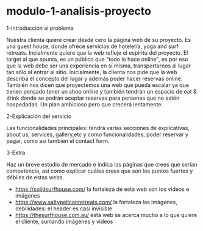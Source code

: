 # modulo-1-analisis-proyecto

1-Introducción al problema

Nuestra clienta quiere crear desde cero la página web de su proyecto.
Es una guest house, donde ofrece servicios de hotelería, yoga and surf retreats. Incialmente quiere que la web refleje el espiritu del proyecto. El target al que apunta, es un público que "todo lo hace online", es por eso que la web debe ser una experiencia en sí misma, transportarnos al lugar tan sólo al entrar al sitio.
Inicialmente, la clienta nos pide que la web describa el concepto del lugar y además poder hacer reservas online. También nos dicen que proyectemos una web que pueda escalar ya que tienen pensado tener un shop online y también tendrán un espacio de eat & drink donde se podrán aceptar reservas para personas que no estén hospedadas. Un plan ambicioso pero que crecerá lentamente.

2-Explicación del servicio

Las funcionalidades principales: tendrá varias secciones de explicativas, about us, services, gallery,etc y como funcionalidades, poder reservar y pagar, como así tambien el contact form.

3-Extra

Haz un breve estudio de mercado e indica las páginas que crees que serían competencia, así como explicar cuáles crees que son los puntos fuertes y débiles de estas webs.

* https://solidsurfhouse.com/ la fortaleza de esta web son los videos e imágenes
* https://www.saltypelicanretreats.com/ la fortaleza las imágenes, debilidades: el header es casi invisible
* https://thesurfhouse.com.au/ está web se acerca mucho a lo que quiere el cliente, sumando imágenes y videos